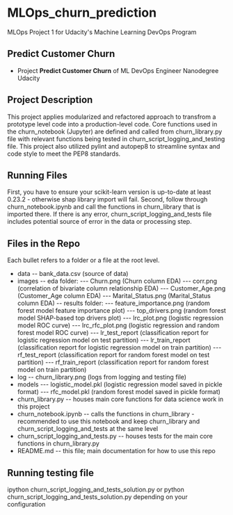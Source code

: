 # MLOps_churn_prediction
MLOps Project 1 for Udacity's Machine Learning DevOps Program

## Predict Customer Churn

- Project **Predict Customer Churn** of ML DevOps Engineer Nanodegree Udacity

## Project Description
This project applies modularized and refactored approach to transfrom a prototype level code into a production-level code. Core functions used in the churn_notebook (Jupyter) are defined and called from churn_library.py file with relevant functions being tested in churn_script_logging_and_testing file.
This project also utilized pylint and autopep8 to streamline syntax and code style to meet the PEP8 standards.

## Running Files
First, you have to ensure your scikit-learn version is up-to-date at least 0.23.2 - otherwise shap library import will fail.
Second, follow through churn_notebook.ipynb and call the functions in churn_library that is imported there. If there is any error, churn_script_logging_and_tests file includes potential source of error in the data or processing step.

## Files in the Repo
Each bullet refers to a folder or a file at the root level.
* data -- bank_data.csv (source of data)
* images
-- eda folder:
--- Churn.png (Churn column EDA)
--- corr.png (correlation of bivariate column relationship EDA)
--- Customer_Age.png (Customer_Age column EDA)
--- Marital_Status.png (Marital_Status column EDA)
-- results folder:
--- feature_importance.png (random forest model feature importance plot)
--- top_drivers.png (random forest model SHAP-based top drivers plot)
--- lrc_plot.png (logistic regression model ROC curve)
--- lrc_rfc_plot.png (logistic regression and random forest model ROC curve)
--- lr_test_report (classification report for logistic regression model on test partition)
--- lr_train_report (classification report for logistic regression model on train partition)
--- rf_test_report (classification report for random forest model on test partition)
--- rf_train_report (classification report for random forest model on train partition)
* log -- churn_library.png (logs from logging and testing file)
* models
--- logistic_model.pkl (logistic regression model saved in pickle format)
--- rfc_model.pkl (random forest model saved in pickle format)
* churn_library.py -- houses main core functions for data science work in this project
* churn_notebook.ipynb -- calls the functions in churn_library - recommended to use this notebook and keep churn_library and churn_script_logging_and_tests at the same level
* churn_script_logging_and_tests.py -- houses tests for the main core functions in churn_library.py
* README.md -- this file; main documentation for how to use this repo

## Running testing file
ipython churn_script_logging_and_tests_solution.py
or python churn_script_logging_and_tests_solution.py depending on your configuration
